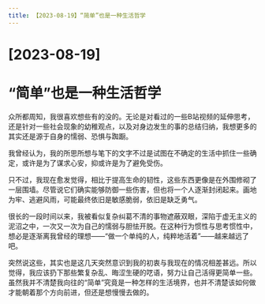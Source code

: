 ```yaml
---
title: 【2023-08-19】“简单”也是一种生活哲学
---
```


# [2023-08-19]
# “简单”也是一种生活哲学

众所都周知，我很喜欢想些有的没的。无论是对看过的一些B站视频的延伸思考，还是针对一些社会现象的幼稚观点，以及对身边发生的事的总结归纳，我想更多的其实还是源于自身的懦弱、恐惧与踟蹰。

我曾经认为，我的所思所想与笔下的文字不过是试图在不确定的生活中抓住一些确定，或许是为了谋求心安，抑或许是为了避免受伤。

只不过，我现在愈发觉得，相比于提高生命的韧性，这些东西更像是在外围修砌了一层围墙。尽管说它们确实能够防御一些伤害，但也将一个人逐渐封闭起来。画地为牢、逃避风雨，可能最终依旧是敏感脆弱，依旧是缺乏勇气。

很长的一段时间以来，我被看似复杂纠葛不清的事物遮蔽双眼，深陷于虚无主义的泥沼之中，一次又一次为自己的懦弱与胆怯开脱。在这种行为惯性与思考惯性中，想必是逐渐离我曾经的理想——“做一个单纯的人，纯粹地活着”——越来越远了吧。

突然说这些，其实也是这几天突然意识到我的初衷与我现在的情况相差甚远。所以觉得，我应该扔下那些繁复杂乱、晦涩生硬的呓语，努力让自己活得更简单一些。虽然我并不清楚我向往的“简单”究竟是一种怎样的生活境界，也并不清楚该如何做才能朝着那个方向前进，但还是想慢慢去做的。